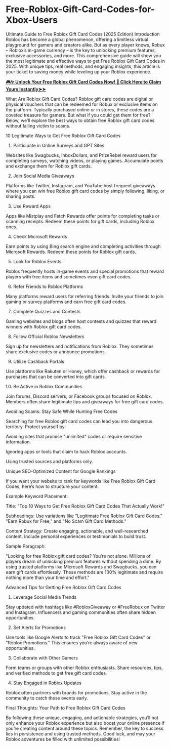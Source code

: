 # Free-Roblox-Gift-Card-Codes-for-Xbox-Users
Ultimate Guide to Free Roblox Gift Card Codes (2025 Edition)
Introduction
Roblox has become a global phenomenon, offering a limitless virtual playground for gamers and creators alike. But as every player knows, Robux – Roblox’s in-game currency – is the key to unlocking premium features, exclusive accessories, and more. This comprehensive guide will show you the most legitimate and effective ways to get Free Roblox Gift Card Codes in 2025. With unique tips, real methods, and engaging insights, this article is your ticket to saving money while leveling up your Roblox experience.

**[🎮✨ Unlock Your Free Roblox Gift Card Codes Now! 🎁 Click Here to Claim Yours Instantly➤➤](https://myusoffer.xyz/all-gift-card-2/)**

What Are Roblox Gift Card Codes?
Roblox gift card codes are digital or physical vouchers that can be redeemed for Robux or exclusive items on the platform. Typically purchased online or in stores, these codes are a coveted treasure for gamers. But what if you could get them for free? Below, we’ll explore the best ways to obtain free Roblox gift card codes without falling victim to scams.

10 Legitimate Ways to Get Free Roblox Gift Card Codes

1. Participate in Online Surveys and GPT Sites

Websites like Swagbucks, InboxDollars, and PrizeRebel reward users for completing surveys, watching videos, or playing games. Accumulate points and exchange them for Roblox gift cards.

2. Join Social Media Giveaways

Platforms like Twitter, Instagram, and YouTube host frequent giveaways where you can win free Roblox gift card codes by simply following, liking, or sharing posts.

3. Use Reward Apps

Apps like Mistplay and Fetch Rewards offer points for completing tasks or scanning receipts. Redeem these points for gift cards, including Roblox ones.

4. Check Microsoft Rewards

Earn points by using Bing search engine and completing activities through Microsoft Rewards. Redeem these points for Roblox gift cards.

5. Look for Roblox Events

Roblox frequently hosts in-game events and special promotions that reward players with free items and sometimes even gift card codes.

6. Refer Friends to Roblox Platforms

Many platforms reward users for referring friends. Invite your friends to join gaming or survey platforms and earn free gift card codes.

7. Complete Quizzes and Contests

Gaming websites and blogs often host contests and quizzes that reward winners with Roblox gift card codes.

8. Follow Official Roblox Newsletters

Sign up for newsletters and notifications from Roblox. They sometimes share exclusive codes or announce promotions.

9. Utilize Cashback Portals

Use platforms like Rakuten or Honey, which offer cashback or rewards for purchases that can be converted into gift cards.

10. Be Active in Roblox Communities

Join forums, Discord servers, or Facebook groups focused on Roblox. Members often share legitimate tips and giveaways for free gift card codes.

Avoiding Scams: Stay Safe While Hunting Free Codes

Searching for free Roblox gift card codes can lead you into dangerous territory. Protect yourself by:

Avoiding sites that promise "unlimited" codes or require sensitive information.

Ignoring apps or tools that claim to hack Roblox accounts.

Using trusted sources and platforms only.

Unique SEO-Optimized Content for Google Rankings

If you want your website to rank for keywords like Free Roblox Gift Card Codes, here’s how to structure your content:

Example Keyword Placement:

Title: "Top 10 Ways to Get Free Roblox Gift Card Codes That Actually Work!"

Subheadings: Use variations like "Legitimate Free Roblox Gift Card Codes," "Earn Robux for Free," and "No Scam Gift Card Methods."

Content Strategy: Create engaging, actionable, and well-researched content. Include personal experiences or testimonials to build trust.

Sample Paragraph:

"Looking for free Roblox gift card codes? You’re not alone. Millions of players dream of unlocking premium features without spending a dime. By using trusted platforms like Microsoft Rewards and Swagbucks, you can earn gift cards effortlessly. These methods are 100% legitimate and require nothing more than your time and effort."

Advanced Tips for Getting Free Roblox Gift Card Codes

1. Leverage Social Media Trends

Stay updated with hashtags like #RobloxGiveaway or #FreeRobux on Twitter and Instagram. Influencers and gaming communities often share hidden opportunities.

2. Set Alerts for Promotions

Use tools like Google Alerts to track "Free Roblox Gift Card Codes" or "Roblox Promotions." This ensures you’re always aware of new opportunities.

3. Collaborate with Other Gamers

Form teams or groups with other Roblox enthusiasts. Share resources, tips, and verified methods to get free gift card codes.

4. Stay Engaged in Roblox Updates

Roblox often partners with brands for promotions. Stay active in the community to catch these events early.

Final Thoughts: Your Path to Free Roblox Gift Card Codes

By following these unique, engaging, and actionable strategies, you’ll not only enhance your Roblox experience but also boost your online presence if you’re creating content around these topics. Remember, the key to success lies in persistence and using trusted methods. Good luck, and may your Roblox adventures be filled with unlimited possibilities!
